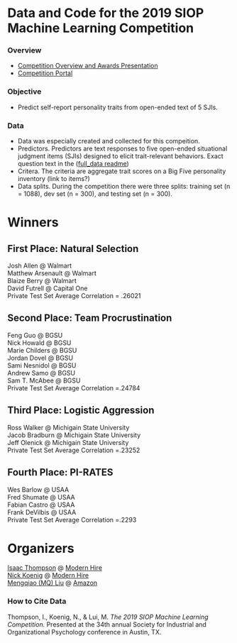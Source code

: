# Data and Code for the 2019 SIOP Machine Learning Competition

### Overview ###
* [Competition Overview and Awards Presentation](00_Git/2019_SIOP_Machine_Learning_Winners/2019_SIOP_ML_Competition_Pres.pdf) 
* [Competition Portal](https://eval.ai/web/challenges/challenge-page/160/overview)

### Objective ###
* Predict self-report personality traits from open-ended text of 5 SJIs.   

### Data ###
* Data was especially created and collected for this compeition. 
* Predictors. Predictors are text responses to five open-ended situational judgment items (SJIs) designed to elicit trait-relevant behaviors. Exact question text in the ([full_data readme](https://github.com/izk8/2019_SIOP_Machine_Learning_Winners/tree/master/full_data))
* Critera. The criteria are aggregate trait scores on a Big Five personality inventory (link to items?)
* Data splits. During the competition there were three splits: training set (n = 1088), dev set (n = 300), and testing set (n = 300).   
  

# Winners #

## First Place: Natural Selection  ##  
Josh Allen @ Walmart   
Matthew Arsenault @ Walmart  
Blaize Berry @ Walmart  
David Futrell @ Capital One  
Private Test Set Average Correlation = .26021  

## Second Place: Team Procrustination ## 
Feng Guo @ BGSU  
Nick Howald @ BGSU  
Marie Childers @ BGSU  
Jordan Dovel @ BGSU  
Sami Nesnidol @ BGSU  
Andrew Samo @ BGSU  
Sam T. McAbee @ BGSU  
Private Test Set Average Correlation =.24784  

## Third Place: Logistic Aggression
Ross Walker @ Michigain State University  
Jacob Bradburn @ Michigain State University  
Jeff Olenick @ Michigain State University  
Private Test Set Average Correlation =.23252  


## Fourth Place: PI-RATES ## 
Wes Barlow @ USAA  
Fred Shumate @ USAA  
Fabian Castro @ USAA  
Frank DeVilbis @ USAA  
Private Test Set Average Correlation =.2293  


# Organizers #
[Isaac Thompson](https://www.linkedin.com/in/thompsonisaac/) @ [Modern Hire](https://www.modernhire.com)  
[Nick Koenig](https://www.linkedin.com/in/nick-koenig-69699a27/) @ [Modern Hire](https://www.modernhire.com)   
[Mengqiao (MQ) Liu](https://www.linkedin.com/in/mengqiao-mq-liu-75288375/) @ [Amazon](https://www.amazon.com)


### How to Cite Data
Thompson, I., Koenig, N., & Lui, M. *The 2019 SIOP Machine Learning Competition.* Presented at the 34th annual Society for Industrial and Organizational Psychology conference in  Austin, TX.   
